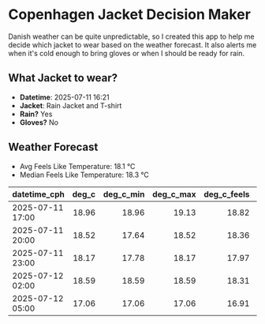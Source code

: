 
# Copenhagen Jacket Decision Maker

Danish weather can be quite unpredictable, so I created this app to help me decide which jacket to wear based on the weather forecast. 
It also alerts me when it's cold enough to bring gloves or when I should be ready for rain.

## What Jacket to wear?

- **Datetime**: 2025-07-11 16:21
- **Jacket**: Rain Jacket and T-shirt
- **Rain?** Yes
- **Gloves?** No

## Weather Forecast
- Avg Feels Like Temperature: 18.1 °C
- Median Feels Like Temperature: 18.3 °C

| datetime_cph     |   deg_c |   deg_c_min |   deg_c_max |   deg_c_feels | weather   | wind   | rain   |
|:-----------------|--------:|------------:|------------:|--------------:|:----------|:-------|:-------|
| 2025-07-11 17:00 |   18.96 |       18.96 |       19.13 |         18.82 | Rain      | High   | Low    |
| 2025-07-11 20:00 |   18.52 |       17.64 |       18.52 |         18.36 | Rain      | High   | Low    |
| 2025-07-11 23:00 |   18.17 |       17.78 |       18.17 |         17.97 | Rain      | High   | Low    |
| 2025-07-12 02:00 |   18.59 |       18.59 |       18.59 |         18.31 | Clouds    | High   | None   |
| 2025-07-12 05:00 |   17.06 |       17.06 |       17.06 |         16.91 | Rain      | High   | Low    |
        